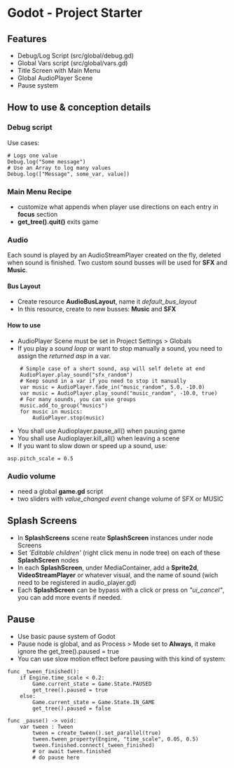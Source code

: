 # Godot - Project Starter

## Features

- Debug/Log Script (src/global/debug.gd)
- Global Vars script (src/global/vars.gd)
- Title Screen with Main Menu
- Global AudioPlayer Scene
- Pause system

## How to use & conception details

### Debug script

Use cases:

```gdscript
# Logs one value
Debug.log("Some message")
# Use an Array to log many values
Debug.log(["Message", some_var, value])
```

### Main Menu Recipe

- customize what appends when player use directions on each entry in **focus** section
- **get_tree().quit()** exits game

### Audio

Each sound is played by an AudioStreamPlayer created on the fly, deleted when sound is finished.
Two custom sound busses will be used for **SFX** and **Music**.

#### Bus Layout

- Create resource **AudioBusLayout**, name it _default_bus_layout_
- In this resource, create to new busses: **Music** and **SFX**

#### How to use

- AudioPlayer Scene must be set in Project Settings > Globals
- If you play a _sound loop_ or want to stop manually a sound, you need to assign the _returned asp_ in a var.

```gdscript
    # Simple case of a short sound, asp will self delete at end
    AudioPlayer.play_sound("sfx_random")
    # Keep sound in a var if you need to stop it manually
	var music = AudioPlayer.fade_in("music_random", 5.0, -10.0)
    var music = AudioPlayer.play_sound("music_random", -10.0, true)
    # For many sounds, you can use groups
    music.add_to_group("musics")
    for music in musics:
		AudioPlayer.stop(music)
```

- You shall use Audioplayer.pause_all() when pausing game
- You shall use Audioplayer.kill_all() when leaving a scene
- If you want to slow down or speed up a sound, use:

```gdscript
asp.pitch_scale = 0.5
```

### Audio volume

- need a global **game.gd** script
- two sliders with _value_changed event_ change volume of SFX or MUSIC

## Splash Screens

- In **SplashScreens** scene reate **SplashScreen** instances under node Screens
- Set _'Editable children'_ (right click menu in node tree) on each of these **SplashScreen** nodes
- In each **SplashScreen**, under MediaContainer, add a **Sprite2d**, **VideoStreamPlayer** or whatever visual, and the name of sound (wich need to be registered in audio_player.gd)
- Each **SplashScreen** can be bypass with a click or press on _"ui_cancel"_, you can add more events if needed.

## Pause

- Use basic pause system of Godot
- Pause node is global, and as Process > Mode set to **Always**, it make ignore the get_tree().paused = true
- You can use slow motion effect before pausing with this kind of system:

```gdscript
func _tween_finished():
	if Engine.time_scale < 0.2:
		Game.current_state = Game.State.PAUSED
		get_tree().paused = true
	else:
		Game.current_state = Game.State.IN_GAME
		get_tree().paused = false

func _pause() -> void:
    var tween : Tween
        tween = create_tween().set_parallel(true)
        tween.tween_property(Engine, "time_scale", 0.05, 0.5)
        tween.finished.connect(_tween_finished)
        # or await tween.finished
        # do pause here
```
